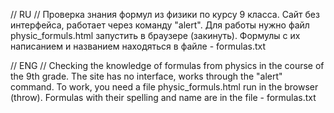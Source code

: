 // RU //
Проверка знания формул из физики по курсу 9 класса. 
Сайт без интерфейса, работает через команду "alert".
Для работы нужно файл physic_formuls.html запустить в браузере (закинуть).
Формулы с их написанием и названием находяться в файле - formulas.txt

// ENG //
Checking the knowledge of formulas from physics in the course of the 9th grade. 
The site has no interface, works through the "alert" command.
To work, you need a file physic_formuls.html run in the browser (throw).
Formulas with their spelling and name are in the file - formulas.txt

